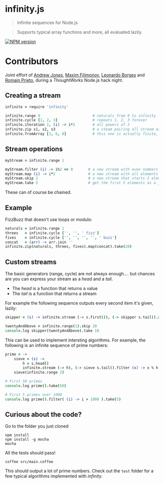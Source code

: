 # infinity.js

> Infinite sequences for Node.js

> Supports typical array functions and more, all evaluated lazily.

[![NPM version](https://badge.fury.io/js/infinity.png)](https://npmjs.org/package/infinity)

# Contributors

Joint effort of [Andrew Jones](https://github.com/akjones), [Maxim Filimonov](https://github.com/Maxim-Filimonov), [Leonardo Borges](https://github.com/leonardoborges) and [Romain Prieto](https://github.com/rprieto), during a _ThoughtWorks_ Node.js hack night.

## Creating a stream

```coffee
infinite = require 'infinity'

infinite.range 9                        # naturals from 9 to infinity
infinite.cycle [1, 2, 3]                # repeats 1, 2, 3 forever
infinite.iteration 2, (i) -> i*2        # all powers of 2
infinite.zip s1, s2, s3                 # a steam pairing all stream arguments 1 to 1
infinite.fromArray [3, 6, 8]            # this one is actually finite, but still lazy
```

## Stream operations

```coffee
myStream = infinite.range 1

myStream.filter (i) -> i%2 == 0       # a new stream with even numbers only
myStream.map (i) -> i*2               # a new stream with all elements doubled
myStream.skip 2                       # a new stream that starts 2 elements further
myStream.take 5                       # get the first 5 elements as a javascript array
```

These can of course be chained.

## Example

FizzBuzz that doesn't use loops or modulo:

```coffee
naturals = infinite.range 1
threes   = infinite.cycle ['', '', ' fizz']
fives    = infinite.cycle ['', '', '', '', ' buzz']
concat   = (arr) -> arr.join ''
infinite.zip(naturals, threes, fives).map(concat).take(20)
```

## Custom streams

The basic generators (range, cycle) are not always enough.... but chances are you can express your stream as a *head* and a *tail*.

* The *head* is a function that returns a value
* The *tail* is a function that returns a stream

For example the following sequence outputs every second item it's given, lazily:

```coffee
skipper = (s) -> infinite.stream (-> s.first()), (-> skipper s.tail().skip(1))

twentyAndAbove = infinite.range(1).skip 20
console.log skipper(twentyAndAbove).take 10
```

This can be used to implement intersting algorithms.
For example, the following is an infinite sequence of prime numbers:

```coffee
prime = ->
    sieve = (s) ->
        h = s.head()
        infinite.stream (-> h), (-> sieve s.tail().filter (x) -> x % h isnt 0)
    sieve(infinite.range 2)

# First 50 primes
console.log prime().take(50)

# First 5 primes over 1000
console.log prime().filter( (i) -> i > 1000 ).take(5)
````

## Curious about the code?

Go to the folder you just cloned

```shell  
npm install
npm install -g mocha
mocha
```

All the tests should pass!
  
```shell
coffee src/main.coffee
```

This should output a lot of prime numbers.
Check out the `test` folder for a few typical algorithms implemented with *infinity*.

